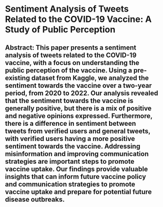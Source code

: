 # Sentiment Analysis of Tweets Related to the COVID-19 Vaccine: A Study of Public Perception

## Abstract: This paper presents a sentiment analysis of tweets related to the COVID-19 vaccine, with a focus on understanding the public perception of the vaccine. Using a pre-existing dataset from Kaggle, we analyzed the sentiment towards the vaccine over a two-year period, from 2020 to 2022. Our analysis revealed that the sentiment towards the vaccine is generally positive, but there is a mix of positive and negative opinions expressed. Furthermore, there is a difference in sentiment between tweets from verified users and general tweets, with verified users having a more positive sentiment towards the vaccine. Addressing misinformation and improving communication strategies are important steps to promote vaccine uptake. Our findings provide valuable insights that can inform future vaccine policy and communication strategies to promote vaccine uptake and prepare for potential future disease outbreaks.
